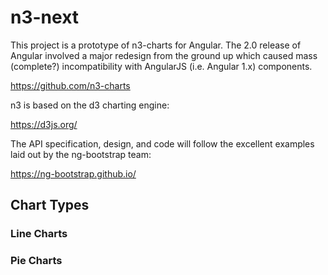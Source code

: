 # n3-next

This project is a prototype of n3-charts for Angular. The 2.0 release of Angular involved a major redesign from the ground up which caused mass (complete?) incompatibility with AngularJS (i.e. Angular 1.x) components.

https://github.com/n3-charts

n3 is based on the d3 charting engine:

https://d3js.org/

The API specification, design, and code will follow the excellent examples laid out by the ng-bootstrap team:

https://ng-bootstrap.github.io/

## Chart Types

### Line Charts


### Pie Charts
